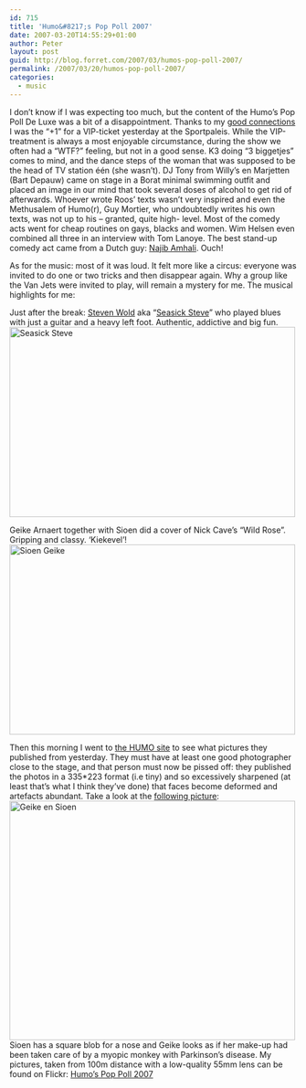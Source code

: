 ```yaml
---
id: 715
title: 'Humo&#8217;s Pop Poll 2007'
date: 2007-03-20T14:55:29+01:00
author: Peter
layout: post
guid: http://blog.forret.com/2007/03/humos-pop-poll-2007/
permalink: /2007/03/20/humos-pop-poll-2007/
categories:
  - music
---
```

I don&#8217;t know if I was expecting too much, but the content of the Humo&#8217;s Pop Poll De Luxe was a bit of a disappointment. Thanks to my [good connections](http://www.bnox.be) I was the &#8220;+1&#8221; for a VIP-ticket yesterday at the Sportpaleis. While the VIP-treatment is always a most enjoyable circumstance, during the show we often had a &#8220;WTF?&#8221; feeling, but not in a good sense. K3 doing &#8220;3 biggetjes&#8221; comes to mind, and the dance steps of the woman that was supposed to be the head of TV station één (she wasn&#8217;t). DJ Tony from Willy&#8217;s en Marjetten (Bart Depauw) came on stage in a Borat minimal swimming outfit and placed an image in our mind that took several doses of alcohol to get rid of afterwards. Whoever wrote Roos&#8217; texts wasn&#8217;t very inspired and even the Methusalem of Humo(r), Guy Mortier, who undoubtedly writes his own texts, was not up to his &#8211; granted, quite high- level. Most of the comedy acts went for cheap routines on gays, blacks and women. Wim Helsen even combined all three in an interview with Tom Lanoye. The best stand-up comedy act came from a Dutch guy: [Najib Amhali](http://www.najibamhali.nl/). Ouch!

As for the music: most of it was loud. It felt more like a circus: everyone was invited to do one or two tricks and then disappear again. Why a group like the Van Jets were invited to play, will remain a mystery for me. The musical highlights for me:

Just after the break: [Steven Wold](http://en.wikipedia.org/wiki/Seasick_Steve) aka &#8220;[Seasick Steve](http://www.seasicksteve.com/)&#8221; who played blues with just a guitar and a heavy left foot. Authentic, addictive and big fun.  
[<img  src="http://farm1.static.flickr.com/186/428001856_36cefb20b6.jpg" width="500" height="333" alt="Seasick Steve" />](http://www.flickr.com/photos/pforret/428001856/ "Photo Sharing")

Geike Arnaert together with Sioen did a cover of Nick Cave&#8217;s &#8220;Wild Rose&#8221;. Gripping and classy. &#8216;Kiekevel&#8217;!  
[<img  src="http://farm1.static.flickr.com/156/428001761_6ef3744b60.jpg" width="500" height="333" alt="Sioen Geike" />](http://www.flickr.com/photos/pforret/428001761/ "Photo Sharing")  
<!--more-->

Then this morning I went to [the HUMO site](http://www.humo.be) to see what pictures they published from yesterday. They must have at least one good photographer close to the stage, and that person must now be pissed off: they published the photos in a 335*223 format (i.e tiny) and so excessively sharpened (at least that&#8217;s what I think they&#8217;ve done) that faces become deformed and artefacts abundant. Take a look at the [following picture](http://www.humo.be/fotospecial/poppoll%202007%20optredens/slides/geike%20en%20sioen.html):  
[<img  src="http://farm1.static.flickr.com/183/428011275_9e09bb4a0c.jpg" width="500" height="419" alt="Geike en Sioen" />](http://www.flickr.com/photos/pforret/428011275/ "Photo Sharing")  
Sioen has a square blob for a nose and Geike looks as if her make-up had been taken care of by a myopic monkey with Parkinson&#8217;s disease. My pictures, taken from 100m distance with a low-quality 55mm lens can be found on Flickr: [Humo&#8217;s Pop Poll 2007](http://www.flickr.com/photos/pforret/sets/72157600011049138/)